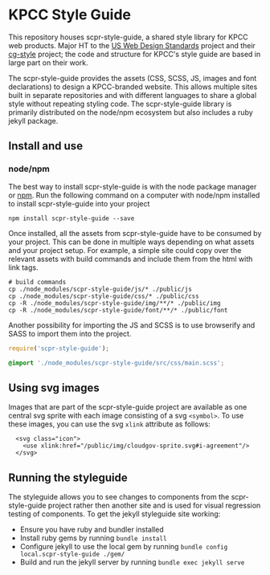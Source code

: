 # KPCC Style Guide
This repository houses scpr-style-guide, a shared style library for KPCC web products. Major HT to the [US Web Design Standards](https://github.com/18F/web-design-standards) project and their [cg-style](https://github.com/18F/cg-style) project; the code and structure for KPCC's style guide are based in large part on their work.

The scpr-style-guide provides the assets (CSS, SCSS, JS, images and font declarations) to design a KPCC-branded website. This allows multiple sites built in separate repositories and with different languages to share a global style without repeating styling code. The scpr-style-guide library is primarily distributed on the node/npm ecosystem but also includes a ruby jekyll package.

## Install and use
### node/npm
The best way to install scpr-style-guide is with the node package manager or [npm](https://www.npmjs.com/). Run the following command on a computer with node/npm installed to install scpr-style-guide into your project

```
npm install scpr-style-guide --save
```

Once installed, all the assets from scpr-style-guide have to be consumed by your project. This can be done in multiple ways depending on what assets and your project setup. For example, a simple site could copy over the relevant assets with build commands and include them from the html with link tags. 

```
# build commands
cp ./node_modules/scpr-style-guide/js/* ./public/js
cp ./node_modules/scpr-style-guide/css/* ./public/css
cp -R ./node_modules/scpr-style-guide/img/**/* ./public/img
cp -R ./node_modules/scpr-style-guide/font/**/* ./public/font
```

Another possibility for importing the JS and SCSS is to use browserify and SASS to import them into the project.

```js
require('scpr-style-guide');
```

```css
@import './node_modules/scpr-style-guide/src/css/main.scss';
```

## Using svg images
Images that are part of the scpr-style-guide project are available as one central svg sprite with each image consisting of a svg `<symbol>`. To use these images, you can use the svg `xlink` attribute as follows:
```
  <svg class="icon">
    <use xlink:href="/public/img/cloudgov-sprite.svg#i-agreement"/>
  </svg>
```

## Running the styleguide
The styleguide allows you to see changes to components from the scpr-style-guide project rather then another site and is used for visual regression testing of components. To get the jekyll styleguide site working:

- Ensure you have ruby and bundler installed
- Install ruby gems by running `bundle install`
- Configure jekyll to use the local gem by running `bundle config local.scpr-style-guide ./gem/`
- Build and run the jekyll server by running `bundle exec jekyll serve`

